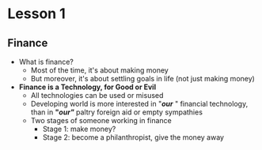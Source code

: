 # Lesson 1

## Finance

* What is finance?
  * Most of the time, it's about making money
  * But moreover, it's about settling goals in life \(not just making money\)
* **Finance is a Technology, for Good or Evil**
  * All technologies can be used or misused
  * Developing world is more interested in "_**our**_ " financial technology, than in **"**_**our"**_ paltry foreign aid or empty sympathies
  * Two stages of someone working in finance
    * Stage 1: make money?
    * Stage 2: become a philanthropist, give the money away

